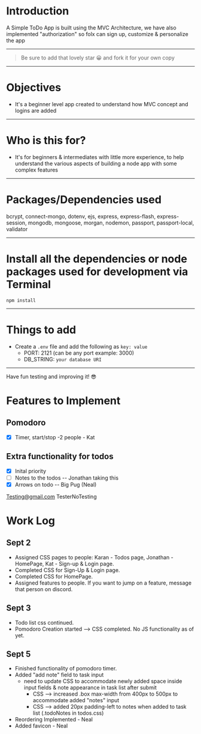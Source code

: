 # Introduction

A Simple ToDo App is built using the MVC Architecture, we have also implemented "authorization" so folx can sign up, customize & personalize the app 

---

> Be sure to add that lovely star 😀 and fork it for your own copy

---

# Objectives

- It's a beginner level app created to understand how MVC concept and logins are added

---

# Who is this for? 

- It's for beginners & intermediates with little more experience, to help understand the various aspects of building a node app with some complex features

---

# Packages/Dependencies used 

bcrypt, connect-mongo, dotenv, ejs, express, express-flash, express-session, mongodb, mongoose, morgan, nodemon, passport, passport-local, validator

---

# Install all the dependencies or node packages used for development via Terminal

`npm install` 

---

# Things to add

- Create a `.env` file and add the following as `key: value` 
  - PORT: 2121 (can be any port example: 3000) 
  - DB_STRING: `your database URI` 
 ---
 
 Have fun testing and improving it! 😎


# Features to Implement

## Pomodoro
- [X] Timer, start/stop -2 people - Kat

## Extra functionality for todos
- [X] Inital priority
- [ ] Notes to the todos -- Jonathan taking this
- [x] Arrows on todo -- Big Pug (Neal)

Testing@gmail.com
TesterNoTesting


# Work Log
## Sept 2 
- Assigned CSS pages to people: Karan - Todos page, Jonathan - HomePage, Kat - Sign-up & Login page. 
- Completed CSS for Sign-Up & Login page. 
- Completed CSS for HomePage.
- Assigned features to people. If you want to jump on a feature, message that person on discord.

## Sept 3
- Todo list css continued.
- Pomodoro Creation started --> CSS completed. No JS functionality as of yet.
  
## Sept 5
- Finished functionality of pomodoro timer. 
- Added "add note" field to task input
  - need to update CSS to accommodate newly added space inside input fields & note appearance in task list after submit
    - CSS --> increased .box max-width from 400px to 500px to accommodate added "notes" input
    - CSS --> added 20px padding-left to notes when added to task list (.todoNotes in todos.css)
- Reordering Implemented - Neal
- Added favicon - Neal
